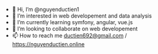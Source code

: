 - 👋 Hi, I’m @nguyenductien1
- 👀 I’m interested in web developement and data analysis
- 🌱 I’m currently learning symfony, angular, vue.js
- 💞️ I’m looking to collaborate on web developement
- 📫 How to reach me ductien692@gmail.com / https://nguyenductien.online

<!---
nguyenductien1/nguyenductien1 is a ✨ special ✨ repository because its `README.md` (this file) appears on your GitHub profile.
You can click the Preview link to take a look at your changes.
--->
